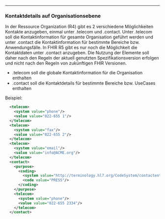 ------------

### Kontaktdetails auf Organisationsebene

In der Ressource Organization (R4) gibt es 2 verschiedene Möglichkeiten Kontakte anzugeben, einmal unter .telecom und .contact. Unter .telecom soll die Kontaktinformation für gesamte Organisation geführt werden und unter .contact die Kontaktinformation für bestimmte Bereiche bzw. Anwendungsfälle. In FHIR R5 gibt es nur noch die Möglichkeit die Kontaktdaten unter .contact anzugeben. Die Nutzung der Elemente soll daher nach den Regeln der aktuell genutzten Spezifikationsversion erfolgen und nicht nach den Regeln von zukünftigen FHIR Versionen.

- .telecom soll die globale Kontaktinformation für die Organisation enthalten
- .contact soll die Kontaktdetails für bestimmte Bereiche bzw. UseCases enthalten


Beispiel:
```xml
  <telecom> 
    <system value="phone"/> 
    <value value="022-655 1"/> 
  </telecom> 
  <telecom> 
    <system value="fax"/> 
    <value value="022-655 2"/> 
  </telecom> 
  <telecom> 
    <system value="email"/> 
    <value value="info@ACME.org"/> 
  </telecom> 
  <contact> 
    <purpose> 
      <coding> 
        <system value="http://terminology.hl7.org/CodeSystem/contactentity-type"/> 
        <code value="PRESS"/> 
      </coding> 
    </purpose> 
    <telecom> 
      <system value="phone"/> 
      <value value="022-655 2334"/> 
    </telecom> 
  </contact>   
```
